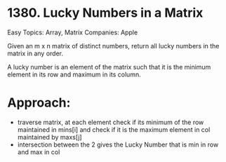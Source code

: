 # 1380. Lucky Numbers in a Matrix
Easy
Topics: Array, Matrix
Companies: Apple

Given an m x n matrix of distinct numbers, return all lucky numbers in the matrix in any order.

A lucky number is an element of the matrix such that it is the minimum element in its row and maximum in its column.

# Approach:
- traverse matrix, at each element check if its minimum of the row maintained in mins[i] and check if it is the maximum element in col maintained by maxs[j]
- intersection between the 2 gives the Lucky Number that is min in row and max in col
